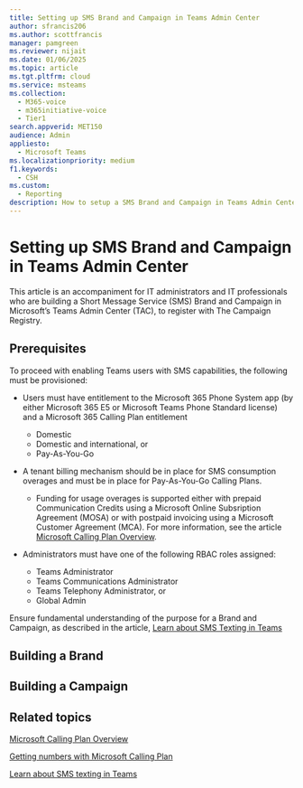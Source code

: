 ```yaml
---
title: Setting up SMS Brand and Campaign in Teams Admin Center
author: sfrancis206
ms.author: scottfrancis
manager: pamgreen
ms.reviewer: nijait
ms.date: 01/06/2025
ms.topic: article
ms.tgt.pltfrm: cloud
ms.service: msteams
ms.collection:
  - M365-voice
  - m365initiative-voice
  - Tier1
search.appverid: MET150
audience: Admin
appliesto:
  - Microsoft Teams
ms.localizationpriority: medium
f1.keywords:
  - CSH
ms.custom:
  - Reporting
description: How to setup a SMS Brand and Campaign in Teams Admin Center
---
```


# Setting up SMS Brand and Campaign in Teams Admin Center

This article is an accompaniment for IT administrators and IT professionals who are building a Short Message Service (SMS) Brand and Campaign in Microsoft’s Teams Admin Center (TAC), to register with The Campaign Registry.

## Prerequisites

To proceed with enabling Teams users with SMS capabilities, the following must be provisioned:

- Users must have entitlement to the Microsoft 365 Phone System app (by either Microsoft 365 E5 or Microsoft Teams Phone Standard license) and a Microsoft 365 Calling Plan entitlement
  - Domestic
  - Domestic and international, or
  - Pay-As-You-Go
  
- A tenant billing mechanism should be in place for SMS consumption overages and must be in place for Pay-As-You-Go Calling Plans.
  - Funding for usage overages is supported either with prepaid Communication Credits using a Microsoft Online Subsription Agreement (MOSA) or with postpaid invoicing using a Microsoft Customer Agreement (MCA). For more information, see the article [Microsoft Calling Plan Overview](calling-plan-overview.md).

- Administrators must have one of the following RBAC roles assigned:
  - Teams Administrator
  - Teams Communications Administrator
  - Teams Telephony Administrator, or
  - Global Admin

Ensure fundamental understanding of the purpose for a Brand and Campaign, as described in the article, [Learn about SMS Texting in Teams](sms-overview.md)

## Building a Brand


## Building a Campaign


## Related topics

[Microsoft Calling Plan Overview](calling-plan-overview.md)

[Getting numbers with Microsoft Calling Plan](manage-phone-numbers-landing-page.md)

[Learn about SMS texting in Teams](sms-overview.md)
